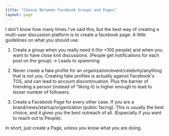 ```yaml
---
title: "Choose Between Facebook Groups and Pages"
layout: page
---
```

I don't know how many times I've said this, but the best way of creating a multi-user discussion platform is to create a facebook page. A little guidelines on what you should use:

1. Create a group when you really need it (for <100 people) and when you want to have close knit discussions. (People get notifications for each post on the group) -> Leads to spamming

2. Never create a fake profile for an organization/event/celebrity/anything that is not you. Creating fake profiles is actually against Facebook's TOS, and can lead to account discontinuation. Plus the barrier of friending a person (instead of "liking it) is higher enough to lead to lesser number of followers.

3. Create a Facebook Page for every other case. If you are a brand/news/startup/organization (public facing). This is usually the best choice, and it gives you the best outreach of all. (Especially if you want to reach out to People).

In short, just create a Page, unless you know what you are doing. 
